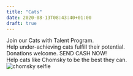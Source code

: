 ```yaml
---
title: "Cats"
date: 2020-08-13T08:43:40+01:00
draft: true
---
```


Join our Cats with Talent Program.  
Help under-achieving cats fulfill their potential.  
Donations welcome. SEND CASH NOW!  
Help cats like Chomsky to be the best they can.    
![chomsky selfie](/images/chomsky.jpg)
